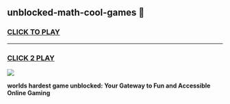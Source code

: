 
## unblocked-math-cool-games 👋
<h3>
<a href="https://premium.freeplayer.one?title=unblocked-math-cool-games&ref=14F">CLICK TO PLAY</a></h3>
<hr>

<h3>
<a href="https://premium.freeplayer.one?title=unblocked-math-cool-games&ref=14F">CLICK 2 PLAY</a>
  
</h3>

<a href="https://premium.freeplayer.one?title=unblocked-math-cool-games&ref=12F/"><img src="https://clearcache.store/games.png"></a>


**worlds hardest game unblocked: Your Gateway to Fun and Accessible Online Gaming**
